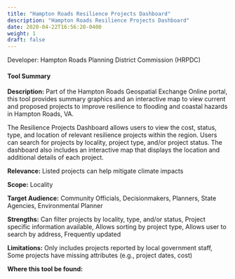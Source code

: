 ```yaml
---
title: "Hampton Roads Resilience Projects Dashboard"
description: "Hampton Roads Resilience Projects Dashboard"
date: 2020-04-22T16:56:20-0400
weight: 1
draft: false
---
```

Developer: Hampton Roads Planning District Commission  (HRPDC)

#### Tool Summary
**Description:** Part of the Hampton Roads Geospatial Exchange Online portal, this tool provides summary graphics and an interactive map to view current and proposed projects to improve resilience to flooding and coastal hazards in Hampton Roads, VA. 

The Resilience Projects Dashboard allows users to view the cost, status, type, and location of relevant resilience projects within the region. Users can search for projects by locality, project type, and/or project status. The dashboard also includes an interactive map that displays the location and additional details of each project.

**Relevance:** Listed projects can help mitigate climate impacts

**Scope:** Locality

**Target Audience:** Community Officials, Decisionmakers, Planners, State Agencies, Environmental Planner

**Strengths:** Can filter projects by locality, type, and/or status, Project specific information available, Allows sorting by project type, Allows user to search by address, Frequently updated

**Limitations:** Only includes projects reported by local government staff, Some projects have missing attributes (e.g., project dates, cost)

**Where this tool be found:** 
